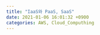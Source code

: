 ```yaml
---
title: "IaaS와 PaaS, SaaS"
date: 2021-01-06 16:01:32 +0900
categories: AWS, Cloud_Computhing
---
```

